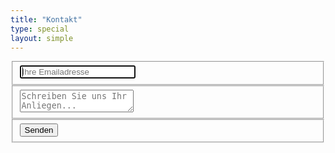 ```yaml
---
title: "Kontakt"
type: special
layout: simple
---
```


<form id="contact">
    <fieldset>
        <input placeholder="Ihre Emailadresse" type="email" tabindex="1" required autofocus class="postmail_email">
        <div class="postmail_email_info"></div>
    </fieldset>
    <fieldset style="display:none;">
        <input placeholder="Titel" class="postmail_subject" type="text" name="subject" value="Kontaktformular kammermusik-hondrich.ch">
    </fieldset>
    <fieldset>
        <textarea class="postmail_content" placeholder="Schreiben Sie uns Ihr Anliegen..." tabindex="2" required></textarea>
        <div class="postmail_content_info"></div>
    </fieldset>
    <fieldset>
        <button class="postmail_send" name="submit" type="submit" id="contact-submit" data-submit="...Senden">Senden</button>
        <div class="postmail_sent_info"></div>
    </fieldset>
</form>

